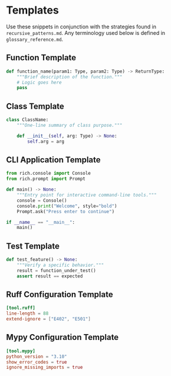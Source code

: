# Templates

Use these snippets in conjunction with the strategies found in
`recursive_patterns.md`. Any terminology used below is defined in
`glossary_reference.md`.

## Function Template
```python
def function_name(param1: Type, param2: Type) -> ReturnType:
    """Brief description of the function."""
    # Logic goes here
    pass
```

## Class Template
```python
class ClassName:
    """One-line summary of class purpose."""

    def __init__(self, arg: Type) -> None:
        self.arg = arg
```

## CLI Application Template
```python
from rich.console import Console
from rich.prompt import Prompt

def main() -> None:
    """Entry point for interactive command-line tools."""
    console = Console()
    console.print("Welcome", style="bold")
    Prompt.ask("Press enter to continue")

if __name__ == "__main__":
    main()
```

## Test Template
```python
def test_feature() -> None:
    """Verify a specific behavior."""
    result = function_under_test()
    assert result == expected
```

## Ruff Configuration Template
```toml
[tool.ruff]
line-length = 88
extend-ignore = ["E402", "E501"]
```

## Mypy Configuration Template
```toml
[tool.mypy]
python_version = "3.10"
show_error_codes = true
ignore_missing_imports = true
```
